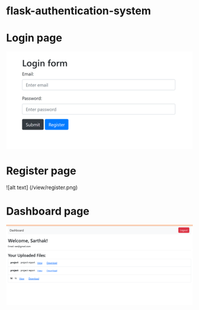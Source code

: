 # flask-authentication-system


# Login page
![alt text](/view/login.png)


# Register page
![alt text] (/view/register.png)


# Dashboard page
![alt text](/view/dashboard.png)
